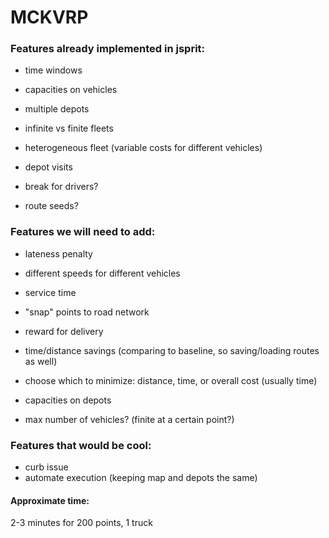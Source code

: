 # MCKVRP

### Features already implemented in jsprit:
- time windows
- capacities on vehicles
- multiple depots
- infinite vs finite fleets
- heterogeneous fleet (variable costs for different vehicles)
- depot visits




- break for drivers?
- route seeds?




### Features we will need to add:
- lateness penalty
- different speeds for different vehicles
- service time
- "snap" points to road network
- reward for delivery
- time/distance savings (comparing to baseline, so saving/loading routes as well)
- choose which to minimize: distance, time, or overall cost (usually time)
- capacities on depots

- max number of vehicles? (finite at a certain point?)


### Features that would be cool:
- curb issue
- automate execution (keeping map and depots the same)


#### Approximate time:
2-3 minutes for 200 points, 1 truck



